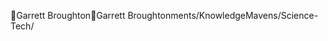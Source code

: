 Garrett Broughton                                     G a r r e t t   B r o u g h t o n   m e n t s / K n o w l e d g e M a v e n s / S c i e n c e - T e c h / 
